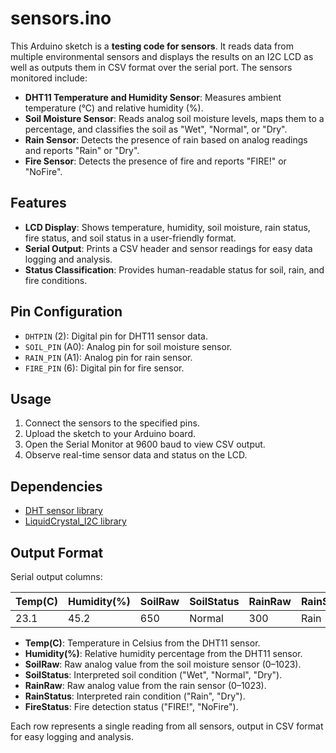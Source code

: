 # sensors.ino

This Arduino sketch is a **testing code for sensors**. It reads data from multiple environmental sensors and displays the results on an I2C LCD as well as outputs them in CSV format over the serial port. The sensors monitored include:

- **DHT11 Temperature and Humidity Sensor**: Measures ambient temperature (°C) and relative humidity (%).
- **Soil Moisture Sensor**: Reads analog soil moisture levels, maps them to a percentage, and classifies the soil as "Wet", "Normal", or "Dry".
- **Rain Sensor**: Detects the presence of rain based on analog readings and reports "Rain" or "Dry".
- **Fire Sensor**: Detects the presence of fire and reports "FIRE!" or "NoFire".

## Features

- **LCD Display**: Shows temperature, humidity, soil moisture, rain status, fire status, and soil status in a user-friendly format.
- **Serial Output**: Prints a CSV header and sensor readings for easy data logging and analysis.
- **Status Classification**: Provides human-readable status for soil, rain, and fire conditions.

## Pin Configuration

- `DHTPIN` (2): Digital pin for DHT11 sensor data.
- `SOIL_PIN` (A0): Analog pin for soil moisture sensor.
- `RAIN_PIN` (A1): Analog pin for rain sensor.
- `FIRE_PIN` (6): Digital pin for fire sensor.

## Usage

1. Connect the sensors to the specified pins.
2. Upload the sketch to your Arduino board.
3. Open the Serial Monitor at 9600 baud to view CSV output.
4. Observe real-time sensor data and status on the LCD.

## Dependencies

- [DHT sensor library](https://github.com/adafruit/DHT-sensor-library)
- [LiquidCrystal_I2C library](https://github.com/johnrickman/LiquidCrystal_I2C)

## Output Format

Serial output columns:

| Temp(C) | Humidity(%) | SoilRaw | SoilStatus | RainRaw | RainStatus | FireStatus |
|---------|-------------|---------|------------|---------|------------|------------|
| 23.1    | 45.2        | 650     | Normal     | 300     | Rain       | NoFire     |

- **Temp(C)**: Temperature in Celsius from the DHT11 sensor.
- **Humidity(%)**: Relative humidity percentage from the DHT11 sensor.
- **SoilRaw**: Raw analog value from the soil moisture sensor (0–1023).
- **SoilStatus**: Interpreted soil condition ("Wet", "Normal", "Dry").
- **RainRaw**: Raw analog value from the rain sensor (0–1023).
- **RainStatus**: Interpreted rain condition ("Rain", "Dry").
- **FireStatus**: Fire detection status ("FIRE!", "NoFire").

Each row represents a single reading from all sensors, output in CSV format for easy logging and analysis.